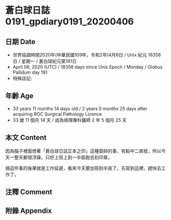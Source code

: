 # 蒼白球日誌0191_gpdiary0191_20200406 #

## 日期 Date ##

* 世界協調時間2020年(中華民國109年，令和2年)4月6日 / Unix 紀元 18358 日 / 星期一 / 蒼白球紀元第191日
* April 06, 2020 (UTC) / 18358 days since Unix Epoch / Monday / Globus Pallidum day 191
* 特殊註記:

## 年齡 Age ##

* 33 years 11 months 14 days old / 2 years 5 months 25 days after acquiring ROC Surgical Pathology Licence
* 33 歲 11 個月 14 天 / 成為病理專科醫師 2 年 5 個月 25 天

## 本文 Content ##

因為腦子裡面想著「蒼白球日誌正本之印」這種耍帥的事，有點中二病發，所以今天一整天都很浮躁，只好上班上到一半偷跑去刻印章。

搞這件事的後果就是工作延遲，看來今天要加班到半夜了。先寫到這裡，趕快去工作了。

## 注釋 Comment ##

## 附錄 Appendix ##